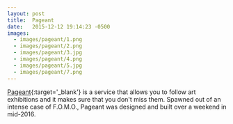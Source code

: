 ```yaml
---
layout: post
title:  Pageant
date:   2015-12-12 19:14:23 -0500
images:
  - images/pageant/1.png
  - images/pageant/2.png
  - images/pageant/3.jpg
  - images/pageant/4.png
  - images/pageant/5.jpg
  - images/pageant/7.png
---
```

[Pageant](http://pageant.io){:target='_blank'} is a service that allows you to follow art exhibitions and it makes sure that you don't miss them. Spawned out of an intense case of F.O.M.O., Pageant was designed and built over a weekend in mid-2016.

